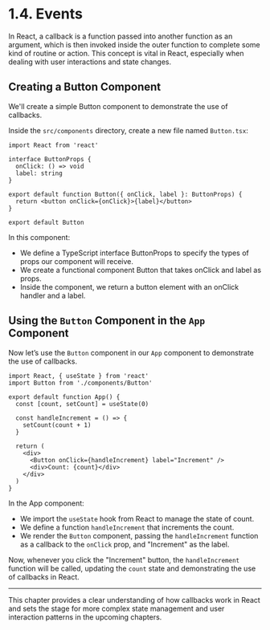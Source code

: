 
# 1.4. Events

In React, a callback is a function passed into another function as an argument, which is then invoked inside the outer function to complete some kind of routine or action. This concept is vital in React, especially when dealing with user interactions and state changes.

## Creating a Button Component

We'll create a simple Button component to demonstrate the use of callbacks.

Inside the `src/components` directory, create a new file named `Button.tsx`:

```tsx
import React from 'react'

interface ButtonProps {
  onClick: () => void
  label: string
}

export default function Button({ onClick, label }: ButtonProps) {
  return <button onClick={onClick}>{label}</button>
}

export default Button
```

In this component:

- We define a TypeScript interface ButtonProps to specify the types of props our component will receive.
- We create a functional component Button that takes onClick and label as props.
- Inside the component, we return a button element with an onClick handler and a label.

## Using the `Button` Component in the `App` Component

Now let’s use the `Button` component in our `App` component to demonstrate the use of callbacks.

```tsx
import React, { useState } from 'react'
import Button from './components/Button'

export default function App() {
  const [count, setCount] = useState(0)

  const handleIncrement = () => {
    setCount(count + 1)
  }

  return (
    <div>
      <Button onClick={handleIncrement} label="Increment" />
      <div>Count: {count}</div>
    </div>
  )
}
```

In the App component:

- We import the `useState` hook from React to manage the state of count.
- We define a function `handleIncrement` that increments the count.
- We render the `Button` component, passing the `handleIncrement` function as a callback to the `onClick` prop, and "Increment" as the label.

Now, whenever you click the "Increment" button, the `handleIncrement` function will be called, updating the `count` state and demonstrating the use of callbacks in React.

---

This chapter provides a clear understanding of how callbacks work in React and sets the stage for more complex state management and user interaction patterns in the upcoming chapters.

